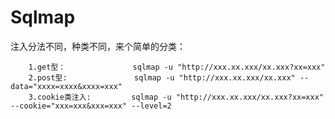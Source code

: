 Sqlmap
======

注入分法不同，种类不同，来个简单的分类：<br/>

        1.get型：               sqlmap -u "http://xxx.xx.xxx/xx.xxx?xx=xxx"
        2.post型:               sqlmap -u "http://xxx.xx.xxx/xx.xxx" --data="xxxx=xxxx&xxxx=xxx"
        3.cookie类注入:         sqlmap -u "http://xxx.xx.xxx/xx.xxx?xx=xxx" --cookie="xxx=xxx&xxx=xxx" --level=2


